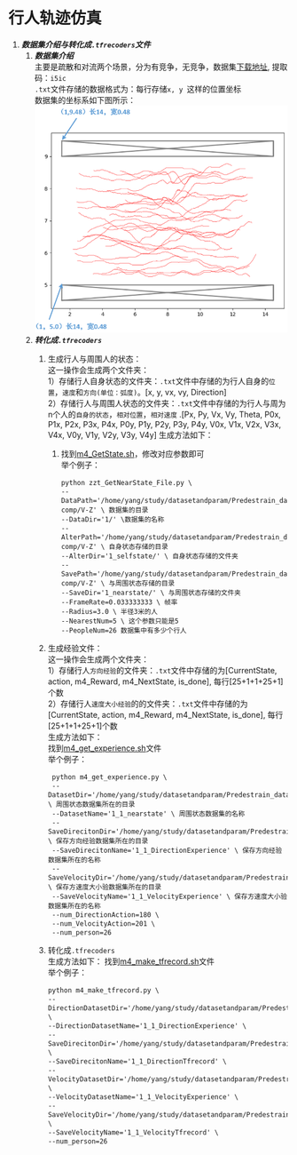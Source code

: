 # __行人轨迹仿真__
1. ***数据集介绍与转化成`.tfrecoders`文件***
    1. ***数据集介绍***  
    主要是疏散和对流两个场景，分为有竞争，无竞争，数据集[下载地址](https://pan.baidu.com/s/1CeBN5ZtGVWRH8BQeCqkvfg), 提取码：`i5ic`  
    `.txt`文件存储的数据格式为：每行存储````x, y ````这样的位置坐标  
    数据集的坐标系如下图所示：  
    ![image](https://github.com/yuhanM01/RL_Trajectors_Prediction/blob/master/image/%E5%9C%BA%E6%99%AF%E5%9B%BE.png)
    2. ***转化成`.tfrecoders`***  
        1. 生成行人与周围人的状态：  
            这一操作会生成两个文件夹：  
            1）存储行人自身状态的文件夹：`.txt`文件中存储的为行人自身的`位置`，`速度`和`方向(单位：弧度)`。[x, y, vx, vy, Direction]  
            2）存储行人与周围人状态的文件夹：`.txt`文件中存储的为行人与周为n个人的`自身的状态`，`相对位置`，`相对速度` .[Px, Py, Vx, Vy, Theta, P0x, P1x, P2x, P3x, P4x, P0y, P1y, P2y, P3y, P4y, V0x, V1x, V2x, V3x, V4x, V0y, V1y, V2y, V3y, V4y]
            生成方法如下：  
            1. 找到[m4_GetState.sh](https://github.com/yuhanM01/RL_Trajectors_Prediction/blob/master/m4_GetState.sh)，修改对应参数即可  
            举个例子： 
                ````
                python zzt_GetNearState_File.py \
                --DataPath='/home/yang/study/datasetandparam/Predestrain_dataset/non-comp/V-Z' \ 数据集的目录
                --DataDir='1/' \数据集的名称
                --AlterPath='/home/yang/study/datasetandparam/Predestrain_dataset/non-comp/V-Z' \ 自身状态存储的目录
                --AlterDir='1_selfstate/' \ 自身状态存储的文件夹
                --SavePath='/home/yang/study/datasetandparam/Predestrain_dataset/non-comp/V-Z' \ 与周围状态存储的目录
                --SaveDir='1_nearstate/' \ 与周围状态存储的文件夹
                --FrameRate=0.033333333 \ 帧率
                --Radius=3.0 \ 半径3米的人
                --NearestNum=5 \ 这个参数只能是5
                --PeopleNum=26 数据集中有多少个行人
                ````  
        2. 生成经验文件：  
            这一操作会生成两个文件夹：  
            1）存储行人`方向经验`的文件夹：`.txt`文件中存储的为[CurrentState, action, m4_Reward, m4_NextState, is_done], 每行[25+1+1+25+1]个数  
            2）存储行人`速度大小经验`的的文件夹：`.txt`文件中存储的为[CurrentState, action, m4_Reward, m4_NextState, is_done], 每行[25+1+1+25+1]个数  
            生成方法如下：  
            找到[m4_get_experience.sh](https://github.com/yuhanM01/RL_Trajectors_Prediction/blob/master/m4_get_experoence.sh)文件  
            举个例子：  
            
                python m4_get_experience.py \
                --DatasetDir='/home/yang/study/datasetandparam/Predestrain_dataset/comp/counterflow' \ 周围状态数据集所在的目录
                --DatasetName='1_1_nearstate' \ 周围状态数据集的名称
                --SaveDirecitonDir='/home/yang/study/datasetandparam/Predestrain_dataset/comp/counterflow' \ 保存方向经验数据集所在的目录
                --SaveDirecitonName='1_1_DirectionExperience' \ 保存方向经验数据集所在的名称
                --SaveVelocityDir='/home/yang/study/datasetandparam/Predestrain_dataset/comp/counterflow' \ 保存方速度大小验数据集所在的目录
                --SaveVelocityName='1_1_VelocityExperience' \ 保存方速度大小验数据集所在的名称
                --num_DirectionAction=180 \
                --num_VelocityAction=201 \
                --num_person=26
        3. 转化成`.tfrecoders`  
        生成方法如下：
        找到[m4_make_tfrecord.sh](https://github.com/yuhanM01/RL_Trajectors_Prediction/blob/master/m4_make_tfrecord.sh)文件    
        举个例子：
            ````
            python m4_make_tfrecord.py \
            --DirectionDatasetDir='/home/yang/study/datasetandparam/Predestrain_dataset/comp/counterflow' \
            --DirectionDatasetName='1_1_DirectionExperience' \
            --SaveDirecitonDir='/home/yang/study/datasetandparam/Predestrain_dataset/comp/counterflow' \
            --SaveDirecitonName='1_1_DirectionTfrecord' \
            --VelocityDatasetDir='/home/yang/study/datasetandparam/Predestrain_dataset/comp/counterflow' \
            --VelocityDatasetName='1_1_VelocityExperience' \
            --SaveVelocityDir='/home/yang/study/datasetandparam/Predestrain_dataset/comp/counterflow' \
            --SaveVelocityName='1_1_VelocityTfrecord' \
            --num_person=26
            ````
